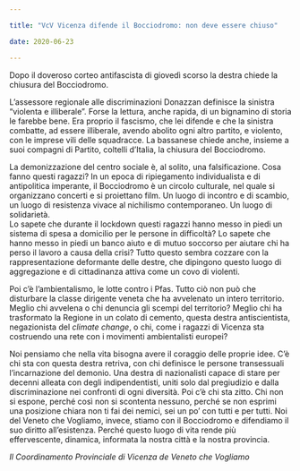 ```yaml
---  

title: "VcV Vicenza difende il Bocciodromo: non deve essere chiuso"

date: 2020-06-23

---
```



  

Dopo il doveroso corteo antifascista di giovedì scorso la destra chiede la chiusura del Bocciodromo.

L’assessore regionale alle discriminazioni Donazzan definisce la sinistra “violenta e illiberale”. Forse la lettura, anche rapida, di un bignamino di storia le farebbe bene. Era proprio il fascismo, che lei difende e che la sinistra combatte, ad essere illiberale, avendo abolito ogni altro partito, e violento, con le imprese vili delle squadracce. La bassanese chiede anche, insieme a suoi compagni di Partito, coltelli d’Italia, la chiusura del Bocciodromo.

La demonizzazione del centro sociale è, al solito, una falsificazione. Cosa fanno questi ragazzi? In un epoca di ripiegamento individualista e di antipolitica imperante, il Bocciodromo è un circolo culturale, nel quale si organizzano concerti e si proiettano film. Un luogo di incontro e di scambio, un luogo di resistenza vivace al nichilismo contemporaneo. Un luogo di solidarietà.  
Lo sapete che durante il lockdown questi ragazzi hanno messo in piedi un sistema di spesa a domicilio per le persone in difficoltà? Lo sapete che hanno messo in piedi un banco aiuto e di mutuo soccorso per aiutare chi ha perso il lavoro a causa della crisi? Tutto questo sembra cozzare con la rappresentazione deformante delle destre, che dipingono questo luogo di aggregazione e di cittadinanza attiva come un covo di violenti.

Poi c’è l’ambientalismo, le lotte contro i Pfas. Tutto ciò non può che disturbare la classe dirigente veneta che ha avvelenato un intero territorio. Meglio chi avvelena o chi denuncia gli scempi del territorio? Meglio chi ha trasformato la Regione in un colato di cemento, questa destra antiscientista, negazionista del  _climate change_, o chi, come i ragazzi di Vicenza sta costruendo una rete con i movimenti ambientalisti europei?

Noi pensiamo che nella vita bisogna avere il coraggio delle proprie idee. C’è chi sta con questa destra retriva, con chi definisce le persone transessuali l’incarnazione del demonio. Una destra di nazionalisti capace di stare per decenni alleata con degli indipendentisti, uniti solo dal pregiudizio e dalla discriminazione nei confronti di ogni diversità. Poi c’è chi sta zitto. Chi non si espone, perché così non si scontenta nessuno, perché se non esprimi una posizione chiara non ti fai dei nemici, sei un po’ con tutti e per tutti. Noi del Veneto che Vogliamo, invece, stiamo con il Bocciodromo e difendiamo il suo diritto all’esistenza. Perché questo luogo di vita rende più effervescente, dinamica, informata la nostra città e la nostra provincia.

_Il Coordinamento Provinciale di Vicenza de Veneto che Vogliamo_

